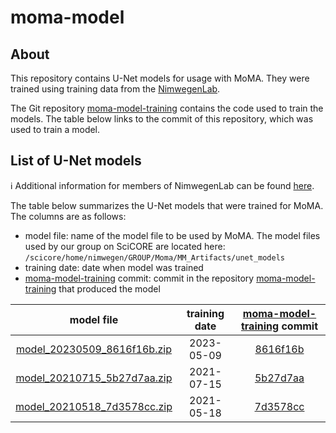 # moma-model

## About

This repository contains U-Net models for usage with MoMA. They were trained using training data from the [NimwegenLab](https://nimwegenlab.org/).

The Git repository [moma-model-training](https://github.com/nimwegenLab/moma-model-training) contains the code used to train the models. The table below links to the commit of this repository, which was used to train a model.

## List of U-Net models

:information_source:
Additional information for members of NimwegenLab can be found [here](https://github.com/nimwegenLab/moma-private/wiki/u-net-models).

The table below summarizes the U-Net models that were trained for MoMA. The columns are as follows:

- model file: name of the model file to be used by MoMA. The model files used by our group on SciCORE are located here: `/scicore/home/nimwegen/GROUP/Moma/MM_Artifacts/unet_models`
- training date: date when model was trained
- [moma-model-training](https://github.com/nimwegenLab/moma-model-training) commit: commit in the repository [moma-model-training](https://github.com/nimwegenLab/moma-model-training) that produced the model

| model file | training date | [moma-model-training](https://github.com/nimwegenLab/moma-model-training) commit                                                                                            |
| :---:      | :---:         | :---:                                                                                                                                                                       |
| [model_20230509_8616f16b.zip](https://github.com/nimwegenLab/moma-model/model/model_20230509_8616f16b.zip) | 2023-05-09 | [8616f16b](https://github.com/nimwegenLab/moma-model-training/commit/8616f16b) |
| [model_20210715_5b27d7aa.zip](https://github.com/nimwegenLab/moma-model/model/model_20210715_5b27d7aa.zip) | 2021-07-15 | [5b27d7aa](https://github.com/nimwegenLab/moma-model-training/commit/5b27d7aa) |
| [model_20210518_7d3578cc.zip](https://github.com/nimwegenLab/moma-model/model/model_20210518_7d3578cc.zip) | 2021-05-18 | [7d3578cc](https://github.com/nimwegenLab/moma-model-training/commit/7d3578cc) |
